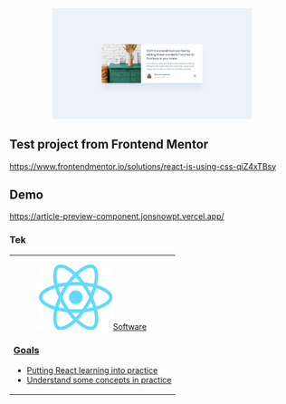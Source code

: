 <p align="center">
  <img src="https://github.com/jonsnowpt/articlePreviewComponent/blob/main/src/assets/frontendmentor_project-min.jpg" alt="Frontend Mentor Project 1" width="70%" />
</p>

## Test project from Frontend Mentor

https://www.frontendmentor.io/solutions/react-js-using-css-qiZ4xTBsy


## Demo

https://article-preview-component.jonsnowpt.vercel.app/

### Tek

<table>
  <tr>
    <td valign="top" border="none">
     <p align="center">
      <a href="https://reactjs.org/">
        <img src="https://github.com/jonsnowpt/articlePreviewComponent/blob/main/src/assets/1280px-React-icon.svg" align="center/>
      </a>
      <br/><br/>
      <span>React</span>
      </p>
    </td>
  </tr>
 </table>


### Software


### Goals

- Putting React learning into practice
- Understand some concepts in practice
